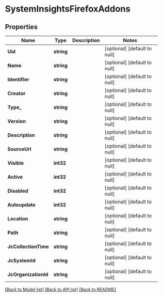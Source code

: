 # SystemInsightsFirefoxAddons

## Properties
Name | Type | Description | Notes
------------ | ------------- | ------------- | -------------
**Uid** | **string** |  | [optional] [default to null]
**Name** | **string** |  | [optional] [default to null]
**Identifier** | **string** |  | [optional] [default to null]
**Creator** | **string** |  | [optional] [default to null]
**Type_** | **string** |  | [optional] [default to null]
**Version** | **string** |  | [optional] [default to null]
**Description** | **string** |  | [optional] [default to null]
**SourceUrl** | **string** |  | [optional] [default to null]
**Visible** | **int32** |  | [optional] [default to null]
**Active** | **int32** |  | [optional] [default to null]
**Disabled** | **int32** |  | [optional] [default to null]
**Autoupdate** | **int32** |  | [optional] [default to null]
**Location** | **string** |  | [optional] [default to null]
**Path** | **string** |  | [optional] [default to null]
**JcCollectionTime** | **string** |  | [optional] [default to null]
**JcSystemId** | **string** |  | [optional] [default to null]
**JcOrganizationId** | **string** |  | [optional] [default to null]

[[Back to Model list]](../README.md#documentation-for-models) [[Back to API list]](../README.md#documentation-for-api-endpoints) [[Back to README]](../README.md)



